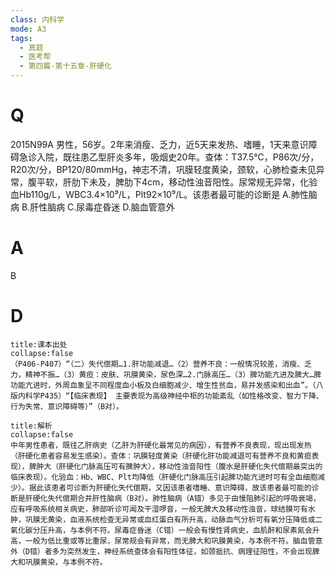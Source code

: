 ```yaml
---
class: 内科学
mode: A3
tags:
  - 真题
  - 医考帮
  - 第四篇-第十五章-肝硬化
---
```


# Q
2015N99A 男性，56岁。2年来消瘦、乏力，近5天来发热、嗜睡，1天来意识障碍急诊入院，既往患乙型肝炎多年，吸烟史20年。查体：T37.5℃，P86次/分，R20次/分，BP120/80mmHg，神志不清，巩膜轻度黄染，颈软，心肺检查未见异常，腹平软，肝肋下未及，脾肋下4cm，移动性浊音阳性。尿常规无异常，化验血Hb110g/L，WBC3.4×10⁹/L，Plt92×10⁹/L。该患者最可能的诊断是
A.肺性脑病
B.肝性脑病
C.尿毒症昏迷
D.脑血管意外

# A
B
# D
```ad-note
title:课本出处
collapse:false
（P406-P407）“（二）失代偿期…1.肝功能减退…（2）营养不良：一般情况较差，消瘦、乏力，精神不振…（3）黄疸：皮肤、巩膜黄染，尿色深…2.门脉高压…（3）脾功能亢进及脾大…脾功能亢进时，外周血象呈不同程度血小板及白细胞减少、增生性贫血，易并发感染和出血”。（八版内科学P435）“【临床表现】 主要表现为高级神经中枢的功能紊乱（如性格改变、智力下降、行为失常、意识障碍等）”（B对）。
```

```ad-summary
title:解析
collapse:false
中年男性患者，既往乙肝病史（乙肝为肝硬化最常见的病因），有营养不良表现，现出现发热（肝硬化患者容易发生感染）。查体：巩膜轻度黄染（肝硬化肝功能减退可有营养不良和黄疸表现），脾肿大（肝硬化门脉高压可有脾肿大），移动性浊音阳性（腹水是肝硬化失代偿期最突出的临床表现）。化验血：Hb、WBC、Plt均降低（肝硬化门脉高压引起脾功能亢进时可有全血细胞减少）。据此该患者可诊断为肝硬化失代偿期，又因该患者嗜睡、意识障碍，故该患者最可能的诊断是肝硬化失代偿期合并肝性脑病（B对）。肺性脑病（A错）多见于由慢阻肺引起的呼吸衰竭，应有呼吸系统相关病史，肺部听诊可闻及干湿啰音，一般无脾大及移动性浊音，球结膜可有水肿，巩膜无黄染，血液系统检查无异常或血红蛋白有所升高，动脉血气分析可有氧分压降低或二氧化碳分压升高，与本例不符。尿毒症昏迷（C错）一般会有慢性肾病史，血肌酐和尿素氮会升高，一般为低比重或等比重尿，尿常规会有异常，而无脾大和巩膜黄染，与本例不符。脑血管意外（D错）者多为突然发生，神经系统查体会有阳性体征，如颈抵抗、病理征阳性，不会出现脾大和巩膜黄染，与本例不符。
```


